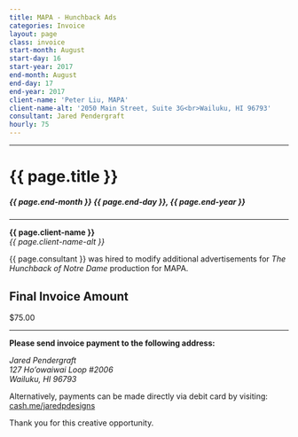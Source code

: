 ```yaml
---
title: MAPA - Hunchback Ads
categories: Invoice
layout: page
class: invoice
start-month: August
start-day: 16
start-year: 2017
end-month: August
end-day: 17
end-year: 2017
client-name: 'Peter Liu, MAPA'
client-name-alt: '2050 Main Street, Suite 3G<br>Wailuku, HI 96793'
consultant: Jared Pendergraft
hourly: 75
---
```


***

# {{ page.title }}

##### {{ page.end-month }} {{ page.end-day }}, {{ page.end-year }}

***

**{{ page.client-name }}**  
*{{ page.client-name-alt }}*

{{ page.consultant }} was hired to modify additional advertisements for *The Hunchback of Notre Dame* production for MAPA.

## Final Invoice Amount

<span class="total">$75.00</span>

***

**Please send invoice payment to the following address:**

*Jared Pendergraft  
127 Ho’owaiwai Loop #2006  
Wailuku, HI 96793*

Alternatively, payments can be made directly via debit card by visiting: [cash.me/jaredpdesigns](https://cash.me/$jaredpdesigns)

Thank you for this creative opportunity.
